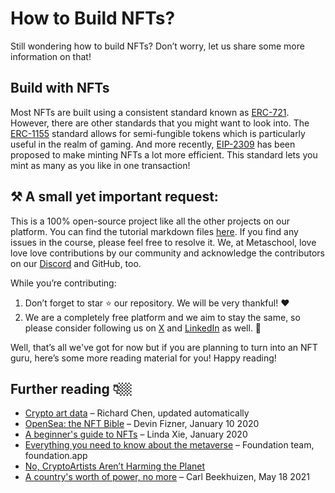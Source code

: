 ﻿# How to Build NFTs?

Still wondering how to build NFTs? Don’t worry, let us share some more information on that!

## Build with NFTs

Most NFTs are built using a consistent standard known as [ERC-721](https://ethereum.org/en/developers/docs/standards/tokens/erc-721/). However, there are other standards that you might want to look into. The [ERC-1155](https://ethereum.org/en/developers/docs/standards/tokens/erc-1155/) standard allows for semi-fungible tokens which is particularly useful in the realm of gaming. And more recently, [EIP-2309](https://eips.ethereum.org/EIPS/eip-2309) has been proposed to make minting NFTs a lot more efficient. This standard lets you mint as many as you like in one transaction!

## ⚒️ A small yet important request:

This is a 100% open-source project like all the other projects on our platform. You can find the tutorial markdown files [here](https://github.com/0xmetaschool/Learning-Projects/tree/main/Learn%20everything%20about%20NFTs). If you find any issues in the course, please feel free to resolve it. We, at Metaschool, love love love contributions by our community and acknowledge the contributors on our [Discord](https://discord.com/invite/vbVMUwXWgc) and GitHub, too.

While you’re contributing:

1. Don’t forget to star ⭐️ our repository. We will be very thankful! ❤️
2. We are a completely free platform and we aim to stay the same, so please consider following us on [X](https://bit.ly/nfts-course-twitter) and [LinkedIn](https://bit.ly/nfts-course-linkedin) as well. 🫶



Well, that’s all we've got for now but if you are planning to turn into an NFT guru, here’s some more reading material for you! Happy reading!




## Further reading 👇🏼

- [Crypto art data](https://cryptoart.io/data) – Richard Chen, updated automatically
- [OpenSea: the NFT Bible](https://opensea.io/blog/guides/non-fungible-tokens/) – Devin Fizner, January 10 2020
- [A beginner's guide to NFTs](https://linda.mirror.xyz/df649d61efb92c910464a4e74ae213c4cab150b9cbcc4b7fb6090fc77881a95d) – Linda Xie, January 2020
- [Everything you need to know about the metaverse](https://foundation.app/blog/enter-the-metaverse) – Foundation team, foundation.app
- [No, CryptoArtists Aren’t Harming the Planet](https://medium.com/superrare/no-cryptoartists-arent-harming-the-planet-43182f72fc61)
- [A country's worth of power, no more](https://blog.ethereum.org/2021/05/18/country-power-no-more/) – Carl Beekhuizen, May 18 2021
